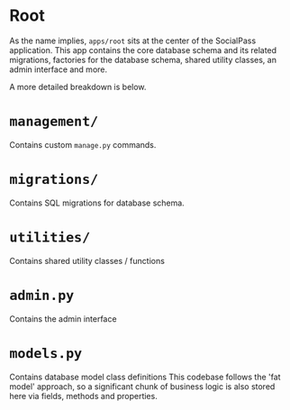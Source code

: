 # Root
As the name implies, `apps/root` sits at the center of the SocialPass application.
This app contains the core database schema and its related migrations, factories for the database schema, shared utility classes, an admin interface and more.

A more detailed breakdown is below.

# `management/`
Contains custom `manage.py` commands.

# `migrations/`
Contains SQL migrations for database schema.

# `utilities/`
Contains shared utility classes / functions

# `admin.py`
Contains the admin interface

# `models.py`
Contains database model class definitions
This codebase follows the 'fat model' approach, so a significant chunk of business logic is also stored here via fields, methods and properties.